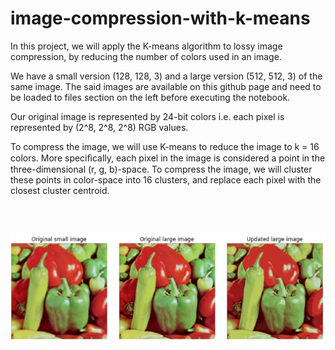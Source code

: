 # image-compression-with-k-means

In this project, we will apply the K-means algorithm to lossy image compression, by reducing the number of colors used in an image.

We have a small version (128, 128, 3) and a large version (512, 512, 3) of the same image. The said images are available on this github page and need to be loaded to files section on the left before executing the notebook.

Our original image is represented by 24-bit colors i.e. each pixel is represented by (2^8, 2^8, 2^8) RGB values.

To compress the image, we will use K-means to reduce the image to k = 16 colors. More speciﬁcally, each pixel in the image is considered a point in the three-dimensional (r, g, b)-space. To compress the image, we will cluster these points in color-space into 16 clusters, and replace each pixel with the closest cluster centroid.

<br><br>

![Results](/images/Result.jpg)
